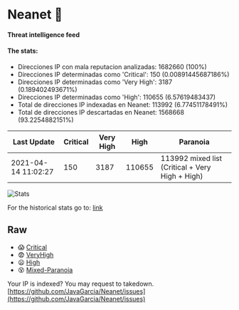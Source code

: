 # Neanet :hocho:
#### Threat intelligence feed
#### The stats:

- Direcciones IP con mala reputacion analizadas: 1682660 (100%)
- Direcciones IP determinadas como 'Critical':  150 (0.00891445687186%)
- Direcciones IP determinadas como 'Very High':  3187 (0.189402493671%)
- Direcciones IP determinadas como 'High':  110655 (6.57619483437)
- Total de direcciones IP indexadas en Neanet:  113992 (6.77451178491%)
- Total de direcciones IP descartadas en Neanet:  1568668 (93.2254882151%)

| Last Update | Critical | Very High | High | Paranoia |
| --- | --- | --- | --- | --- |
| 2021-04-14 11:02:27 | 150 | 3187 | 110655 | 113992 mixed list (Critical + Very High + High)|

![Stats](https://docs.google.com/spreadsheets/d/e/2PACX-1vSnaNMIXVabIpDJjufMlzH7poXnshF3mgd8Is1g9ytUEzVsP5my4Trn8f-xkoLLQ38xpL3HtmUexLo6/pubchart?oid=501124687&format=image)

For the historical stats go to: [link](/stats.csv)
## Raw
- :scream: [Critical](https://raw.githubusercontent.com/JavaGarcia/Neanet/master/blacklists/neanet_critical.txt)
- :fearful: [VeryHigh](https://raw.githubusercontent.com/JavaGarcia/Neanet/master/blacklists/neanet_veryHigh.txtt)
- :frowning: [High](https://raw.githubusercontent.com/JavaGarcia/Neanet/master/blacklists/neanet_high.txt)
- :dizzy_face: [Mixed-Paranoia](https://raw.githubusercontent.com/JavaGarcia/Neanet/master/blacklists/neanet_all.txt)


Your IP is indexed? You may request to takedown. [https://github.com/JavaGarcia/Neanet/issues](https://github.com/JavaGarcia/Neanet/issues)

















































































































































































































































































































































































































































































































































































































































































































































































































































































































































































































































































































































































































































































































































































































































































































































































































































































































































































































































































































































































































































































































































































































































































































































































































































































































































































































































































































































































































































































































































































































































































































































































































































































































































































































































































































































































































































































































































































































































































































































































































































































































































































































































































































































































































































































































































































































































































































































































































































































































































































































































































































































































































































































































































































































































































































































































































































































































































































































